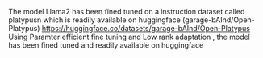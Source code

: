 The model Llama2 has been fined tuned on a instruction dataset called platypusn which is readily available on huggingface (garage-bAInd/Open-Platypus) https://huggingface.co/datasets/garage-bAInd/Open-Platypus
Using Paramter efficient fine tuning and Low rank adaptation , the model has been fined tuned and readily available on huggingface 

